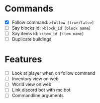# Commands
- [x] Follow command: `>follow [true/false]`
- [ ] Say blocks id: `>block_id [block name]`
- [ ] Say items id: `>item_id [item name]`
- [ ] Duplicate buildings

# Features
- [ ] Look at player when on follow command
- [ ] Inventory view on web
- [ ] World view on web
- [ ] Link discord bot with mc bot
- [ ] Commandline arguments